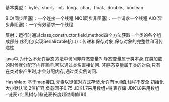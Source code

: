 基本类型：
byte、short、int、long、char、float、double、boolean

BIO(同步阻塞)：一个连接一个线程
NIO(同步非阻塞)：一个请求一个线程
AIO(异步非阻塞)：一个有效请求一个线程

反射：运行时通过class,constructor,field,method四个方法获取一个类的各个组成部分
序列化(实现Serializable接口)：传递和保存对象,保存对象的完整性和可传递性

java中,为什么不允许静态方法中访问非静态变量?:
静态变量属于类本身,在类加载的时候就分配了内存空间,可以通过类名直接访问.
非静态变量属于类的对象,只有在类对象产生时,才会分配内存,通过类实例访问.

HashMap:
基于map接口,元素以键值对方式存储,允许有null值,线程不安全
初始化大小默认16,2倍扩容,负载因子0.75
JDK1.7采用数组+链表存储
JDK1.8采用数组+链表+红黑树存储(链表长度超过阈值[8])